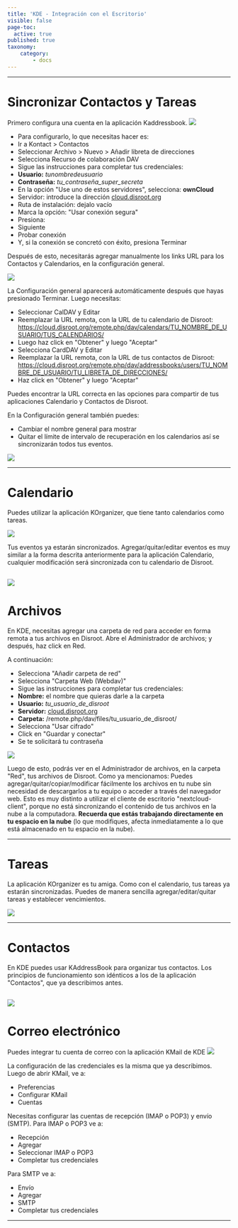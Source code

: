 ```yaml
---
title: 'KDE - Integración con el Escritorio'
visible: false
page-toc:
  active: true
published: true
taxonomy:
    category:
        - docs
---
```

----------
# Sincronizar Contactos y Tareas
Primero configura una cuenta en la aplicación Kaddressbook.
![](en/kde_kaddressbook1.png)

* Para configurarlo, lo que necesitas hacer es:
* Ir a Kontact > Contactos
* Seleccionar Archivo > Nuevo > Añadir libreta de direcciones
* Selecciona Recurso de colaboración DAV
* Sigue las instrucciones para completar tus credenciales:
 * **Usuario:** _tunombredeusuario_
 * **Contraseña:** _tu_contraseña_super_secreta_
* En la opción "Use uno de estos servidores", selecciona: **ownCloud**
* Servidor: introduce la dirección [cloud.disroot.org](http://https:cloud.disroot.org)
* Ruta de instalación: dejalo vacío
* Marca la opción: "Usar conexión segura"
* Presiona:
 * Siguiente
 * Probar conexión
 * Y, si la conexión se concretó con éxito, presiona Terminar

Después de esto, necesitarás agregar manualmente los links URL para los Contactos y Calendarios, en la configuración general.

![](es/kde_kaddressbook2.gif)

La Configuración general aparecerá automáticamente después que hayas presionado Terminar.
Luego necesitas:

* Seleccionar CalDAV y Editar
 * Reemplazar la URL remota, con la URL de tu calendario de Disroot: https://cloud.disroot.org/remote.php/dav/calendars/TU_NOMBRE_DE_USUARIO/TUS_CALENDARIOS/
 * Luego haz click en "Obtener" y luego "Aceptar"
* Selecciona CardDAV y Editar
 * Reemplazar la URL remota, con la URL de tus contactos de Disroot: https://cloud.disroot.org/remote.php/dav/addressbooks/users/TU_NOMBRE_DE_USUARIO/TU_LIBRETA_DE_DIRECCIONES/
 * Haz click en "Obtener" y luego "Aceptar"

Puedes encontrar la URL correcta en las opciones para compartir de tus aplicaciones Calendario y Contactos de Disroot.

En la Configuración general también puedes:

* Cambiar el nombre general para mostrar
* Quitar el límite de intervalo de recuperación en los calendarios así se sincronizarán todos tus eventos.

![](es/kde_kaddressbook3.gif)

----------

# Calendario
Puedes utilizar la aplicación KOrganizer, que tiene tanto calendarios como tareas.

![](en/kde_kalendar1.png)

Tus eventos ya estarán sincronizados.
Agregar/quitar/editar eventos es muy similar a la forma descrita anteriormente para la aplicación Calendario, cualquier modificación será sincronizada con tu calendario de Disroot.

![](es/kde_kalendar2.gif)
----------

# Archivos

En KDE, necesitas agregar una carpeta de red para acceder en forma remota a tus archivos en Disroot. Abre el Administrador de archivos; y después, haz click en Red.

A continuación:

* Selecciona "Añadir carpeta de red"
* Selecciona "Carpeta Web (Webdav)"
* Sigue las instrucciones para completar tus credenciales:
 * **Nombre:** el nombre que quieras darle a la carpeta
 * **Usuario:** _tu_usuario_de_disroot_
 * **Servidor:** [cloud.disroot.org](https://cloud.disroot.org)
 * **Carpeta:** /remote.php/dav/files/tu_usuario_de_disroot/
 * Selecciona "Usar cifrado"
 * Click en "Guardar y conectar"
 * Se te solicitará tu contraseña

![](es/kde_files3.gif)


Luego de esto, podrás ver en el Administrador de archivos, en la carpeta "Red", tus archivos de Disroot. Como ya mencionamos:
Puedes agregar/quitar/copiar/modificar fácilmente los archivos en tu nube sin necesidad de descargarlos a tu equipo o acceder a través del navegador web. Esto es muy distinto a utilizar el cliente de escritorio "nextcloud-client", porque no está sincronizando el contenido de tus archivos en la nube a la computadora. **Recuerda que estás trabajando directamente en tu espacio en la nube** (lo que modifiques, afecta inmediatamente a lo que está almacenado en tu espacio en la nube).


----------

# Tareas
La aplicación KOrganizer es tu amiga. Como con el calendario, tus tareas ya estarán sincronizadas. Puedes de manera sencilla agregar/editar/quitar tareas y establecer vencimientos.

![](es/kde_tasks1.gif)


----------

# Contactos

En KDE puedes usar KAddressBook para organizar tus contactos. Los principios de funcionamiento son idénticos a los de la aplicación "Contactos", que ya describimos antes.

![](es/kde_kaddressbook4.gif)
----------

# Correo electrónico
Puedes integrar tu cuenta de correo con la aplicación KMail de KDE
![](en/kde_kmail1.png)

La configuración de las credenciales es la misma que ya describimos. Luego de abrir KMail, ve a:

* Preferencias
* Configurar KMail
* Cuentas

Necesitas configurar las cuentas de recepción (IMAP o POP3) y envío (SMTP).
Para IMAP o POP3 ve a:

* Recepción
* Agregar
* Seleccionar IMAP o POP3
* Completar tus credenciales

Para SMTP ve a:

* Envío
* Agregar
* SMTP
* Completar tus credenciales

----------
